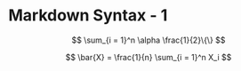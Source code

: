 #  Markdown Syntax - 1

$$ 
\sum_{i = 1}^n \alpha \frac{1}{2}\{\}
$$

$$
\bar{X} = \frac{1}{n} \sum_{i = 1}^n X_i
$$
